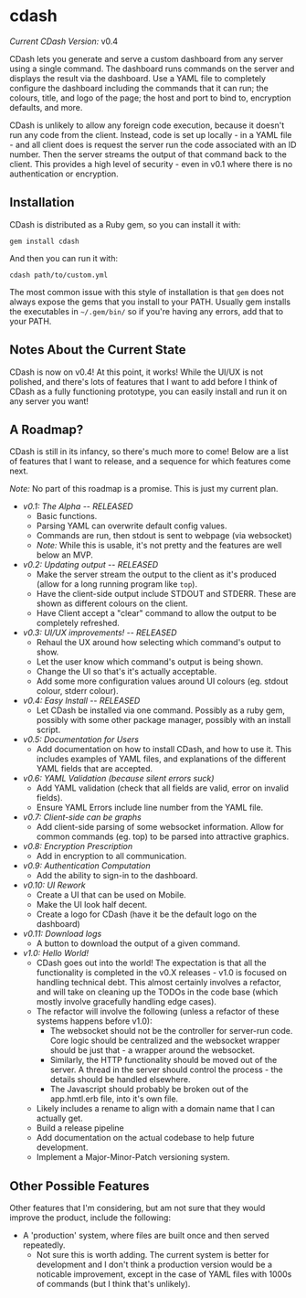 # cdash

*Current CDash Version:* v0.4

CDash lets you generate and serve a custom dashboard from any server using a
single command. The dashboard runs commands on the server and displays the result
via the dashboard. Use a YAML file to completely configure the dashboard including
the commands that it can run; the colours, title, and logo of the page; the host
and port to bind to, encryption defaults, and more.

CDash is unlikely to allow any foreign code execution, because it doesn't run any
code from the client. Instead, code is set up locally - in a YAML file - and all
client does is request the server run the code associated with an ID number. Then
the server streams the output of that command back to the client. This provides a
high level of security - even in v0.1 where there is no authentication or encryption.

## Installation

CDash is distributed as a Ruby gem, so you can install it with:

    gem install cdash

And then you can run it with:

    cdash path/to/custom.yml

The most common issue with this style of installation is that `gem` does not always
expose the gems that you install to your PATH. Usually gem installs the executables
in `~/.gem/bin/` so if you're having any errors, add that to your PATH.

## Notes About the Current State

CDash is now on v0.4! At this point, it works! While the UI/UX is not polished,
and there's lots of features that I want to add before I think of CDash as a fully
functioning prototype, you can easily install and run it on any server you want!

## A Roadmap?

CDash is still in its infancy, so there's much more to come! Below are a list of
features that I want to release, and a sequence for which features come next.

*Note:* No part of this roadmap is a promise. This is just my current plan.

  - *v0.1: The Alpha -- RELEASED*
      - Basic functions.
      - Parsing YAML can overwrite default config values.
      - Commands are run, then stdout is sent to webpage (via websocket)
      - _Note:_ While this is usable, it's not pretty and the features are well
        below an MVP.
  - *v0.2: Updating output -- RELEASED*
      - Make the server stream the output to the client as it's produced (allow
        for a long running program like `top`).
      - Have the client-side output include STDOUT and STDERR. These are shown as
        different colours on the client.
      - Have Client accept a "clear" command to allow the output to be completely
        refreshed.
  - *v0.3: UI/UX improvements! -- RELEASED*
      - Rehaul the UX around how selecting which command's output to show.
      - Let the user know which command's output is being shown.
      - Change the UI so that's it's actually acceptable.
      - Add some more configuration values around UI colours (eg. stdout colour,
        stderr colour).
  - *v0.4: Easy Install -- RELEASED*
      - Let CDash be installed via one command. Possibly as a ruby gem, possibly
        with some other package manager, possibly with an install script.
  - *v0.5: Documentation for Users*
      - Add documentation on how to install CDash, and how to use it. This includes
        examples of YAML files, and explanations of the different YAML fields that are
        accepted.
  - *v0.6: YAML Validation (because silent errors suck)*
      - Add YAML validation (check that all fields are valid, error on invalid fields).
      - Ensure YAML Errors include line number from the YAML file.
  - *v0.7: Client-side can be graphs*
      - Add client-side parsing of some websocket information. Allow for common
        commands (eg. top) to be parsed into attractive graphics.
  - *v0.8: Encryption Prescription*
      - Add in encryption to all communication.
  - *v0.9: Authentication Computation*
      - Add the ability to sign-in to the dashboard.
  - *v0.10: UI Rework*
      - Create a UI that can be used on Mobile.
      - Make the UI look half decent.
      - Create a logo for CDash (have it be the default logo on the dashboard)
  - *v0.11: Download logs*
      - A button to download the output of a given command.
  - *v1.0: Hello World!*
      - CDash goes out into the world! The expectation is that all the
        functionality is completed in the v0.X releases - v1.0 is focused on
        handling technical debt. This almost certainly involves a refactor, and
        will take on cleaning up the TODOs in the code base (which mostly involve
        gracefully handling edge cases).
      - The refactor will involve the following (unless a refactor of these
        systems happens before v1.0):
        - The websocket should not be the controller for server-run code. Core
          logic should be centralized and the websocket wrapper should be just
          that - a wrapper around the websocket.
        - Similarly, the HTTP functionality should be moved out of the server.
          A thread in the server should control the process - the details should
          be handled elsewhere.
        - The Javascript should probably be broken out of the app.hmtl.erb file,
          into it's own file.
      - Likely includes a rename to align with a domain name that I can actually get.
      - Build a release pipeline
      - Add documentation on the actual codebase to help future development.
      - Implement a Major-Minor-Patch versioning system.

## Other Possible Features

Other features that I'm considering, but am not sure that they would improve the
product, include the following:

  - A 'production' system, where files are built once and then served repeatedly.
      - Not sure this is worth adding. The current system is better for development
        and I don't think a production version would be a noticable improvement,
        except in the case of YAML files with 1000s of commands (but I think
        that's unlikely).
